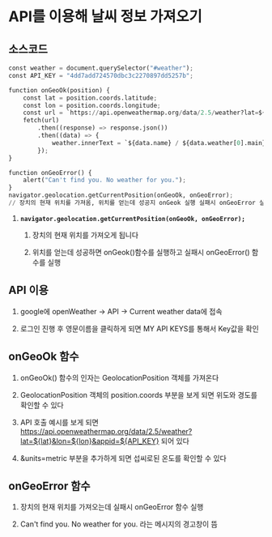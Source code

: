# API를 이용해 날씨 정보 가져오기 

## 소스코드 


```python
const weather = document.querySelector("#weather");
const API_KEY = "4dd7add724570dbc3c2270897dd5257b";

function onGeoOk(position) {
    const lat = position.coords.latitude;
    const lon = position.coords.longitude;
    const url = `https://api.openweathermap.org/data/2.5/weather?lat=${lat}&lon=${lon}&appid=${API_KEY}&units=metric`;
    fetch(url)
        .then((response) => response.json())
        .then((data) => {
            weather.innerText = `${data.name} / ${data.weather[0].main} / ${data.main.temp} `;
        });
}

function onGeoError() {
    alert("Can't find you. No weather for you.");
}
navigator.geolocation.getCurrentPosition(onGeoOk, onGeoError);
// 장치의 현재 위치를 가져옴, 위치를 얻는데 성공지 onGeok 실행 실패시 onGeoError 실행  
```

1. **`navigator.geolocation.getCurrentPosition(onGeoOk, onGeoError);`** 

     1) 장치의 현재 위치를 가져오게 됩니다 

     2) 위치를 얻는데 성공하면 onGeok()함수를 실행하고 실패시 onGeoError() 함수를 실행 

## API 이용 

1. google에 openWeather -> API -> Current weather data에 접속

2. 로그인 진행 후 영문이름을 클릭하게 되면 MY API KEYS를 통해서 Key값을 확인 

## onGeoOk 함수 

1. onGeoOk() 함수의 인자는 GeolocationPosition 객체를 가져온다 

2. GeolocationPosition 객체의 position.coords 부분을 보게 되면 위도와 경도를 확인할 수 있다 

3. API 호출 예시를 보게 되면 https://api.openweathermap.org/data/2.5/weather?lat=${lat}&lon=${lon}&appid=${API_KEY} 되어 있다 

4. &units=metric 부분을 추가하게 되면 섭씨로된 온도를 확인할 수 있다 

## onGeoError 함수 

1. 장치의 현재 위치를 가져오는데 실패시 onGeoError 함수 실행 

2. Can't find you. No weather for you. 라는 메시지의 경고창이 뜸 
